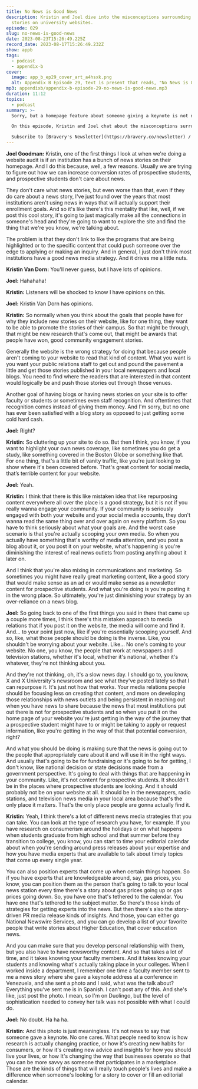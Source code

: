 ```yaml
---
title: No News is Good News
description: Kristin and Joel dive into the misconceptions surrounding news
  stories on university websites.
episode: 029
slug: no-news-is-good-news
date: 2023-08-23T15:26:49.225Z
record_date: 2023-08-17T15:26:49.232Z
show: appb
tags:
  - podcast
  - appendix-b
cover:
  image: app_b_ep29_cover_art_a4hsxk.png
  alt: Appendix B Episode 29, text is present that reads, "No News is Good News."
mp3: appendixb/appendix-b-episode-29-no-news-is-good-news.mp3
duration: 11:12
topics:
  - podcast
summary: >-
  Sorry, but a homepage feature about someone giving a keynote is not news. It’s just cluttering up your site and making it harder for prospective students to apply.

  On this episode, Kristin and Joel chat about the misconceptions surrounding news stories on university websites, and share why news content often fails to engage prospective students.

  Subscribe to [Bravery's Newsletter](https://bravery.co/newsletter) / [Follow Kristin](https://www.linkedin.com/in/kristinvandorn/) / [Follow Joel](https://linkedin.com/in/joelgoodman/) / [Follow Bravery on LinkedIn](https://www.linkedin.com/company/bravery-media/)
---
```

**Joel Goodman:**
Kristin, one of the first things I look at when we're doing a website audit is if an institution has a bunch of news stories on their homepage. And I do this because, well, a few reasons. Usually we are trying to figure out how we can increase conversion rates of prospective students, and prospective students don't care about news. 

They don't care what news stories, but even worse than that, even if they do care about a news story, I've just found over the years that most institutions aren't using news in ways that will actually support their enrollment goals. And so it's like there's this mentality that like, well, if we post this cool story, it's going to just magically make all the connections in someone's head and they're going to want to explore the site and find the thing that we're you know, we're talking about. 

The problem is that they don't link to like the programs that are being highlighted or to the specific content that could push someone over the edge to applying or making an inquiry. And in general, I just don't think most institutions have a good news media strategy. And it drives me a little nuts.

**Kristin Van Dorn:**
You'll never guess, but I have lots of opinions.

**Joel:**
Hahahaha!

**Kristin:**
Listeners will be shocked to know I have opinions on this.

**Joel:**
Kristin Van Dorn has opinions.

**Kristin:**
So normally when you think about the goals that people have for why they include new stories on their website, like for one thing, they want to be able to promote the stories of their campus. So that might be through, that might be new research that's come out, that might be awards that people have won, good community engagement stories. 

Generally the website is the wrong strategy for doing that because people aren't coming to your website to read that kind of content. What you want is you want your public relations staff to get out and pound the pavement a little and get those stories published in your local newspapers and local blogs. You need to find where the readers that are interested in that content would logically be and push those stories out through those venues. 

Another goal of having blogs or having news stories on your site is to offer faculty or students or sometimes even staff recognition. And oftentimes that recognition comes instead of giving them money. And I'm sorry, but no one has ever been satisfied with a blog story as opposed to just getting some cold hard cash.

**Joel:**
Right?

**Kristin:**
So cluttering up your site to do so. But then I think, you know, if you want to highlight your own news coverage, like sometimes you do get a study, like something covered in the Boston Globe or something like that. For one thing, that's a little bit of vanity traffic, like you're just looking to show where it's been covered before. That's great content for social media, that’s terrible content for your website.

**Joel:**
Yeah.

**Kristin:**
I think that there is this like mistaken idea that like repurposing content everywhere all over the place is a good strategy, but it is not if you really wanna engage your community. If your community is seriously engaged with both your website and your social media accounts, they don't wanna read the same thing over and over again on every platform. So you have to think seriously about what your goals are. And the worst case scenario is that you're actually scooping your own media. So when you actually have something that's worthy of media attention, and you post a blog about it, or you post it on your website, what's happening is you're diminishing the interest of real news outlets from posting anything about it later on.

And I think that you're also mixing in communications and marketing. So sometimes you might have really great marketing content, like a good story that would make sense as an ad or would make sense as a newsletter content for prospective students. And what you're doing is you're posting it in the wrong place. So ultimately, you're just diminishing your strategy by an over-reliance on a news blog.

**Joel:**
So going back to one of the first things you said in there that came up a couple more times, I think there's this mistaken approach to media relations that if you post it on the website, the media will come and find it. And... to your point just now, like if you're essentially scooping yourself. And so, like, what those people should be doing is the inverse. Like, you shouldn't be worrying about your website. Like... No one's coming to your website. No one, you know, the people that work at newspapers and television stations, whether it's local, whether it's national, whether it's whatever, they're not thinking about you. 

And they're not thinking, oh, it's a slow news day. I should go to, you know, X and X University's newsroom and see what they've posted lately so that I can repurpose it. It's just not how that works. Your media relations people should be focusing less on creating that content, and more on developing those relationships with news outlets and being persistent in reaching out when you have news to share because the news that most institutions put out there is not for prospective students and so when you put it on the home page of your website you're just getting in the way of the journey that a prospective student might have to or might be taking to apply or request information, like you're getting in the way of that that potential conversion, right? 

And what you should be doing is making sure that the news is going out to the people that appropriately care about it and will use it in the right ways. And usually that's going to be for fundraising or it's going to be for getting, I don't know, like national decision or state decisions made from a government perspective. It's going to deal with things that are happening in your community. Like, it's not content for prospective students. It shouldn't be in the places where prospective students are looking. And it should probably not be on your website at all. It should be in the newspapers, radio stations, and television news media in your local area because that's the only place it matters. That's the only place people are gonna actually find it.

**Kristin:**
Yeah, I think there's a lot of different news media strategies that you can take. You can look at the type of research you have, for example. If you have research on consumerism around the holidays or on what happens when students graduate from high school and that summer before they transition to college, you know, you can start to time your editorial calendar about when you're sending around press releases about your expertise and how you have media experts that are available to talk about timely topics that come up every single year. 

You can also position experts that come up when certain things happen. So if you have experts that are knowledgeable around, say, gas prices, you know, you can position them as the person that's going to talk to your local news station every time there's a story about gas prices going up or gas prices going down. So, you have one that's tethered to the calendar. You have one that's tethered to the subject matter. So there's those kinds of strategies for getting experts into the news. But then there's also the story-driven PR media release kinds of insights. And those, you can either go National Newswire Services, and you can go develop a list of your favorite people that write stories about Higher Education, that cover education news. 

And you can make sure that you develop personal relationship with them, but you also have to have newsworthy content. And so that takes a lot of time, and it takes knowing your faculty members. And it takes knowing your students and knowing what's actually taking place in your colleges. When I worked inside a department, I remember one time a faculty member sent to me a news story where she gave a keynote address at a conference in Venezuela, and she sent a photo and I said, what was the talk about? Everything you've sent me is in Spanish. I can't post any of this. And she's like, just post the photo. I mean, so I'm on Duolingo, but the level of sophistication needed to convey her talk was not possible with what I could do.

**Joel:**
No doubt. Ha ha ha.

**Kristin:**
And this photo is just meaningless. It's not news to say that someone gave a keynote. No one cares. What people need to know is how research is actually changing practice, or how it's creating new habits for consumers, or how it's creating new advice and insights for how you should live your lives, or how It's changing the way that businesses operate so that you can be more savvy as someone that participates in a marketplace. Those are the kinds of things that will really touch people's lives and make a difference when someone's looking for a story to cover or fill an editorial calendar.
